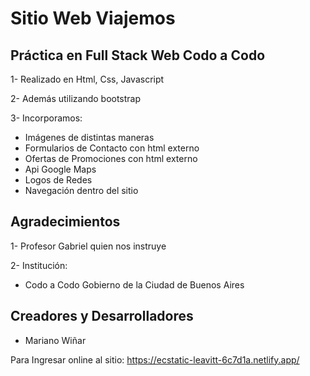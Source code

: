 
# Sitio Web Viajemos

## Práctica en Full Stack Web Codo a Codo

1-	Realizado en Html, Css, Javascript

2-	Además utilizando bootstrap 

3-	Incorporamos:
- Imágenes de distintas maneras
- Formularios de Contacto con html externo
- Ofertas de Promociones con html externo
- Api Google Maps
- Logos de Redes
- Navegación dentro del sitio

## Agradecimientos

1-	Profesor Gabriel quien nos instruye

2-	Institución:
-	Codo a Codo Gobierno de la Ciudad de Buenos Aires

## Creadores y Desarrolladores

-	Mariano Wiñar

Para Ingresar online al sitio:  https://ecstatic-leavitt-6c7d1a.netlify.app/
